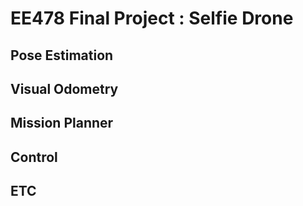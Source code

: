 # EE478 Final Project : Selfie Drone
## Pose Estimation

## Visual Odometry

## Mission Planner

## Control

## ETC